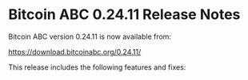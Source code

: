 # Bitcoin ABC 0.24.11 Release Notes

Bitcoin ABC version 0.24.11 is now available from:

  <https://download.bitcoinabc.org/0.24.11/>

This release includes the following features and fixes:
